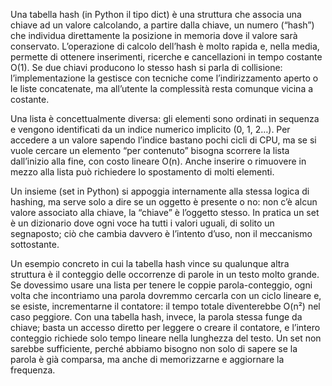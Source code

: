 Una tabella hash (in Python il tipo dict) è una struttura che associa una chiave ad un valore calcolando, a partire dalla chiave, un numero (“hash”) che individua direttamente la posizione in memoria dove il valore sarà conservato. L’operazione di calcolo dell’hash è molto rapida e, nella media, permette di ottenere inserimenti, ricerche e cancellazioni in tempo costante O(1). Se due chiavi producono lo stesso hash si parla di collisione: l’implementazione la gestisce con tecniche come l’indirizzamento aperto o le liste concatenate, ma all’utente la complessità resta comunque vicina a costante.

Una lista è concettualmente diversa: gli elementi sono ordinati in sequenza e vengono identificati da un indice numerico implicito (0, 1, 2…). Per accedere a un valore sapendo l’indice bastano pochi cicli di CPU, ma se si vuole cercare un elemento “per contenuto” bisogna scorrere la lista dall’inizio alla fine, con costo lineare O(n). Anche inserire o rimuovere in mezzo alla lista può richiedere lo spostamento di molti elementi.

Un insieme (set in Python) si appoggia internamente alla stessa logica di hashing, ma serve solo a dire se un oggetto è presente o no: non c’è alcun valore associato alla chiave, la “chiave” è l’oggetto stesso. In pratica un set è un dizionario dove ogni voce ha tutti i valori uguali, di solito un segnaposto; ciò che cambia davvero è l’intento d’uso, non il meccanismo sottostante.

Un esempio concreto in cui la tabella hash vince su qualunque altra struttura è il conteggio delle occorrenze di parole in un testo molto grande. Se dovessimo usare una lista per tenere le coppie parola-conteggio, ogni volta che incontriamo una parola dovremmo cercarla con un ciclo lineare e, se esiste, incrementarne il contatore: il tempo totale diventerebbe O(n²) nel caso peggiore. Con una tabella hash, invece, la parola stessa funge da chiave; basta un accesso diretto per leggere o creare il contatore, e l’intero conteggio richiede solo tempo lineare nella lunghezza del testo. Un set non sarebbe sufficiente, perché abbiamo bisogno non solo di sapere se la parola è già comparsa, ma anche di memorizzarne e aggiornare la frequenza.